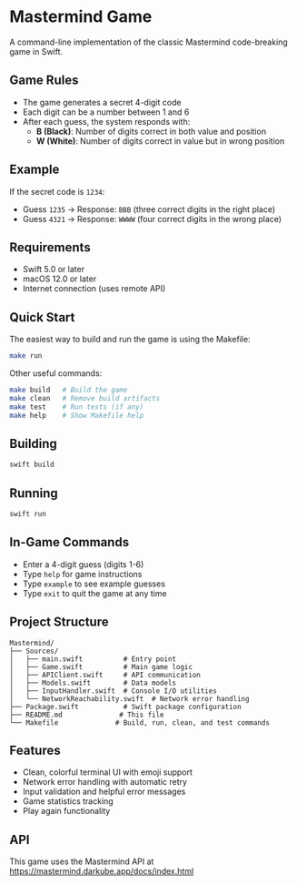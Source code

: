 # Mastermind Game

A command-line implementation of the classic Mastermind code-breaking game in Swift.

## Game Rules

- The game generates a secret 4-digit code
- Each digit can be a number between 1 and 6
- After each guess, the system responds with:
  - **B (Black)**: Number of digits correct in both value and position
  - **W (White)**: Number of digits correct in value but in wrong position

## Example

If the secret code is `1234`:
- Guess `1235` → Response: `BBB` (three correct digits in the right place)
- Guess `4321` → Response: `WWWW` (four correct digits in the wrong place)

## Requirements

- Swift 5.0 or later
- macOS 12.0 or later
- Internet connection (uses remote API)

## Quick Start

The easiest way to build and run the game is using the Makefile:

```bash
make run
```

Other useful commands:

```bash
make build   # Build the game
make clean   # Remove build artifacts
make test    # Run tests (if any)
make help    # Show Makefile help
```

## Building

```bash
swift build
```

## Running

```bash
swift run
```

## In-Game Commands

- Enter a 4-digit guess (digits 1-6)
- Type `help` for game instructions
- Type `example` to see example guesses
- Type `exit` to quit the game at any time

## Project Structure

```
Mastermind/
├── Sources/
│   ├── main.swift          # Entry point
│   ├── Game.swift          # Main game logic
│   ├── APIClient.swift     # API communication
│   ├── Models.swift        # Data models
│   ├── InputHandler.swift  # Console I/O utilities
│   └── NetworkReachability.swift  # Network error handling
├── Package.swift           # Swift package configuration
├── README.md              # This file
└── Makefile              # Build, run, clean, and test commands
```

## Features

- Clean, colorful terminal UI with emoji support
- Network error handling with automatic retry
- Input validation and helpful error messages
- Game statistics tracking
- Play again functionality

## API

This game uses the Mastermind API at https://mastermind.darkube.app/docs/index.html 